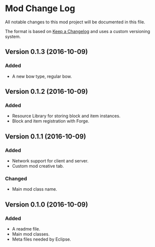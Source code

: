 # Mod Change Log
All notable changes to this mod project will be documented in this file.

The format is based on [Keep a Changelog](http://keepachangelog.com/) and uses a custom versioning system.

## Version 0.1.3 (2016-10-09)
### Added
- A new bow type, regular bow.

## Version 0.1.2 (2016-10-09)
### Added
- Resource Library for storing block and item instances.
- Block and item registration with Forge.

## Version 0.1.1 (2016-10-09)
### Added
- Network support for client and server.
- Custom mod creative tab.

### Changed
- Main mod class name.

## Version 0.1.0 (2016-10-09)
### Added
- A readme file.
- Main mod classes.
- Meta files needed by Eclipse.